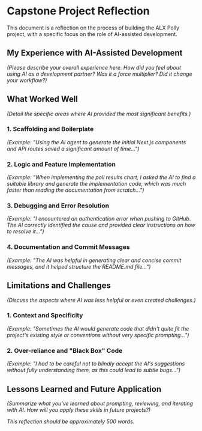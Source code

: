 # Capstone Project Reflection

This document is a reflection on the process of building the ALX Polly project, with a specific focus on the role of AI-assisted development.

## My Experience with AI-Assisted Development

*(Please describe your overall experience here. How did you feel about using AI as a development partner? Was it a force multiplier? Did it change your workflow?)*

## What Worked Well

*(Detail the specific areas where AI provided the most significant benefits.)*

### 1. Scaffolding and Boilerplate
*(Example: "Using the AI agent to generate the initial Next.js components and API routes saved a significant amount of time...")*

### 2. Logic and Feature Implementation
*(Example: "When implementing the poll results chart, I asked the AI to find a suitable library and generate the implementation code, which was much faster than reading the documentation from scratch...")*

### 3. Debugging and Error Resolution
*(Example: "I encountered an authentication error when pushing to GitHub. The AI correctly identified the cause and provided clear instructions on how to resolve it...")*

### 4. Documentation and Commit Messages
*(Example: "The AI was helpful in generating clear and concise commit messages, and it helped structure the README.md file...")*

## Limitations and Challenges

*(Discuss the aspects where AI was less helpful or even created challenges.)*

### 1. Context and Specificity
*(Example: "Sometimes the AI would generate code that didn't quite fit the project's existing style or conventions without very specific prompting...")*

### 2. Over-reliance and "Black Box" Code
*(Example: "I had to be careful not to blindly accept the AI's suggestions without fully understanding them, as this could lead to subtle bugs...")*

## Lessons Learned and Future Application

*(Summarize what you've learned about prompting, reviewing, and iterating with AI. How will you apply these skills in future projects?)*

*This reflection should be approximately 500 words.*
